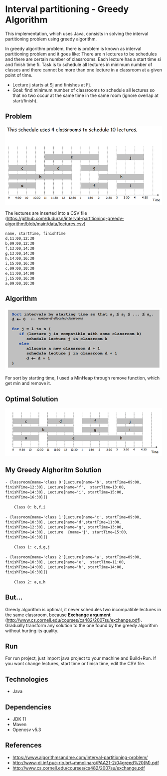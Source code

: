 # Interval partitioning - Greedy Algorithm

This implementation, which uses Java, consists in solving the interval partitioning problem using greedy algorithm.

In greedy algorithm problem, there is problem is known as interval partitioning problem and it goes like: There are n lectures to be schedules and there are 
certain number of classrooms. Each lecture has a start time si and finish time fi. Task is to schedule all lectures in minimum number of classes and there 
cannot be more than one lecture in a classroom at a given point of time. 

- Lecture j starts at Sj and finishes at Fj.
- Goal: find minimum number of classrooms to schedule all lectures so that no two occur at the same time in the same room (ignore overlap at start/finish).


## Problem
<img src="img/Problem.png">

The lectures are inserted into a CSV file (https://github.com/dudursn/interval-partitioning-greedy-algorithm/blob/main/data/lectures.csv)

    name, startTime, finishTime
    d,11:00,12:30
    b,09:00,12:30
    f,13:00,14:30
    g,13:00,14:30
    h,14:00,16:30
    i,15:00,16:30
    c,09:00,10:30
    e,11:00,14:00
    j,15:00,16:30
    a,09:00,10:30

## Algorithm
<img src="img/Algorithm.png">

    
For sort by starting time, I used a MinHeap through remove function, which get min and remove it.

## Optimal Solution
<img src="img/Optimal_Solution.png">

## My Greedy Alghoritm Solution

    - Classroom{name='class 0'[Lecture{name='b', startTime=09:00, finishTime=12:30}, Lecture{name='f',  startTime=13:00, finishTime=14:30}, Lecture{name='i', startTime=15:00, finishTime=16:30}]}

        Class 0: b,f,i

    - Classroom{name='class 1'[Lecture{name='c', startTime=09:00, finishTime=10:30}, Lecture{name='d',startTime=11:00, finishTime=12:30}, Lecture{name='g', startTime=13:00, finishTime=14:30}, Lecture  {name='j', startTime=15:00, finishTime=16:30}]}
    
        Class 1: c,d,g,j

    - Classroom{name='class 2'[Lecture{name='a', startTime=09:00, finishTime=10:30}, Lecture{name='e',  startTime=11:00, finishTime=14:00}, Lecture{name='h', startTime=14:00, finishTime=16:30}]}
        
        Class 2: a,e,h

## But...
Greedy algorithm is optimal, it never schedules two incompatible lectures in the same classroom, because <b>Exchange argument</b> (http://www.cs.cornell.edu/courses/cs482/2007su/exchange.pdf). Gradually transform any solution to the one found by the greedy  algorithm without hurting its quality.

## Run
For run project, just import java project to your machine and Build+Run. If you want change lectures, start time or finish time, edit the CSV file.

## Technologies

- Java

## Dependencies

- JDK 11
- Maven
- Opencsv v5.3

## References
- https://www.algorithmsandme.com/interval-partitioning-problem/
- http://www-di.inf.puc-rio.br/~mmolinaro/PAA21-2/04greed%20(M).pdf
- http://www.cs.cornell.edu/courses/cs482/2007su/exchange.pdf
